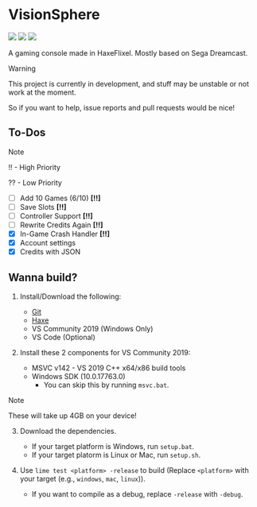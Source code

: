 # VisionSphere
![](https://img.shields.io/github/repo-size/Joalor64GH/VisionSphere)
![](https://img.shields.io/github/issues/Joalor64GH/VisionSphere)
![](https://img.shields.io/badge/balls-in_your_jaws-green)

A gaming console made in HaxeFlixel. Mostly based on Sega Dreamcast.

> [!WARNING]
> This project is currently in development, and stuff may be unstable or not work at the moment.
>
> So if you want to help, issue reports and pull requests would be nice!

## To-Dos
> [!NOTE]
> !! - High Priority
>
> ?? - Low Priority

* [ ] Add 10 Games (6/10) **[!!]**
* [ ] Save Slots **[!!]**
* [ ] Controller Support **[!!]**
* [ ] Rewrite Credits Again **[!!]**
* [X] In-Game Crash Handler **[!!]**
* [X] Account settings
* [X] Credits with JSON

## Wanna build?
1. Install/Download the following:
    * [Git](https://git-scm.com/download)
    * [Haxe](https://haxe.org/download/)
    * VS Community 2019 (Windows Only)
    * VS Code (Optional)

2. Install these 2 components for VS Community 2019:
    * MSVC v142 - VS 2019 C++ x64/x86 build tools
    * Windows SDK (10.0.17763.0)
        * You can skip this by running `msvc.bat`.
> [!NOTE]
> These will take up 4GB on your device!

3. Download the dependencies.
    * If your target platform is Windows, run `setup.bat`.
    * If your target platorm is Linux or Mac, run `setup.sh`.

4. Use `lime test <platform> -release` to build (Replace `<platform>` with your target (e.g., `windows`, `mac`, `linux`)).
    * If you want to compile as a debug, replace `-release` with `-debug`.